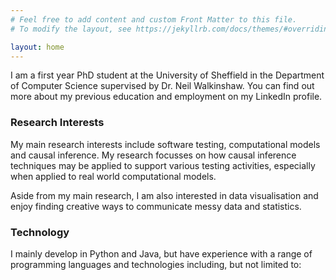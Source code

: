 ```yaml
---
# Feel free to add content and custom Front Matter to this file.
# To modify the layout, see https://jekyllrb.com/docs/themes/#overriding-theme-defaults

layout: home
---
```

I am a first year PhD student at the University of Sheffield in the Department of Computer Science supervised by Dr. Neil Walkinshaw. You can find out more about my previous education and employment on my LinkedIn profile.

### Research Interests
My main research interests include software testing, computational models and causal inference. My research focusses on how causal inference techniques may be applied to support various testing activities, especially when applied to real world computational models.

Aside from my main research, I am also interested in data visualisation and enjoy finding creative ways to communicate messy data and statistics.

### Technology
I mainly develop in Python and Java, but have experience with a range of programming languages and technologies including, but not limited to:

<p align="center">
    <i class="devicon-python-plain technologyIcons"></i>
    <i class="devicon-java-plain technologyIcons"></i>
    <i class="devicon-ruby-plain technologyIcons"></i>
    <i class="devicon-javascript-plain technologyIcons"></i>
    <i class="devicon-angularjs-plain technologyIcons"></i>
    <i class="devicon-git-plain technologyIcons"></i>
</p>


